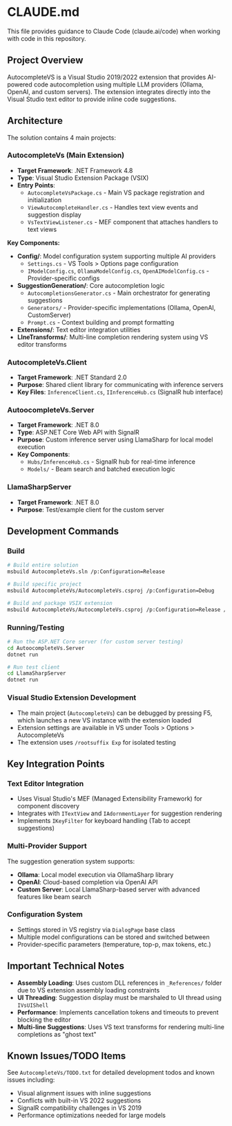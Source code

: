 # CLAUDE.md

This file provides guidance to Claude Code (claude.ai/code) when working with code in this repository.

## Project Overview

AutocompleteVS is a Visual Studio 2019/2022 extension that provides AI-powered code autocompletion using multiple LLM providers (Ollama, OpenAI, and custom servers). The extension integrates directly into the Visual Studio text editor to provide inline code suggestions.

## Architecture

The solution contains 4 main projects:

### AutocompleteVs (Main Extension)
- **Target Framework**: .NET Framework 4.8
- **Type**: Visual Studio Extension Package (VSIX)
- **Entry Points**: 
  - `AutocompleteVsPackage.cs` - Main VS package registration and initialization
  - `ViewAutocompleteHandler.cs` - Handles text view events and suggestion display
  - `VsTextViewListener.cs` - MEF component that attaches handlers to text views

**Key Components:**
- **Config/**: Model configuration system supporting multiple AI providers
  - `Settings.cs` - VS Tools > Options page configuration
  - `IModelConfig.cs`, `OllamaModelConfig.cs`, `OpenAIModelConfig.cs` - Provider-specific configs
- **SuggestionGeneration/**: Core autocompletion logic
  - `AutocompletionsGenerator.cs` - Main orchestrator for generating suggestions  
  - `Generators/` - Provider-specific implementations (Ollama, OpenAI, CustomServer)
  - `Prompt.cs` - Context building and prompt formatting
- **Extensions/**: Text editor integration utilities
- **LIneTransforms/**: Multi-line completion rendering system using VS editor transforms

### AutocompleteVs.Client  
- **Target Framework**: .NET Standard 2.0
- **Purpose**: Shared client library for communicating with inference servers
- **Key Files**: `InferenceClient.cs`, `IInferenceHub.cs` (SignalR hub interface)

### AutoocompleteVs.Server
- **Target Framework**: .NET 8.0  
- **Type**: ASP.NET Core Web API with SignalR
- **Purpose**: Custom inference server using LlamaSharp for local model execution
- **Key Components**:
  - `Hubs/InferenceHub.cs` - SignalR hub for real-time inference
  - `Models/` - Beam search and batched execution logic

### LlamaSharpServer  
- **Target Framework**: .NET 8.0
- **Purpose**: Test/example client for the custom server

## Development Commands

### Build
```bash
# Build entire solution
msbuild AutocompleteVs.sln /p:Configuration=Release

# Build specific project  
msbuild AutocompleteVs/AutocompleteVs.csproj /p:Configuration=Debug

# Build and package VSIX extension
msbuild AutocompleteVs/AutocompleteVs.csproj /p:Configuration=Release /p:DeployExtension=false
```

### Running/Testing
```bash
# Run the ASP.NET Core server (for custom server testing)
cd AutoocompleteVs.Server
dotnet run

# Run test client
cd LlamaSharpServer  
dotnet run
```

### Visual Studio Extension Development
- The main project (`AutocompleteVs`) can be debugged by pressing F5, which launches a new VS instance with the extension loaded
- Extension settings are available in VS under Tools > Options > AutocompleteVs
- The extension uses `/rootsuffix Exp` for isolated testing

## Key Integration Points

### Text Editor Integration
- Uses Visual Studio's MEF (Managed Extensibility Framework) for component discovery
- Integrates with `ITextView` and `IAdornmentLayer` for suggestion rendering  
- Implements `IKeyFilter` for keyboard handling (Tab to accept suggestions)

### Multi-Provider Support
The suggestion generation system supports:
- **Ollama**: Local model execution via OllamaSharp library
- **OpenAI**: Cloud-based completion via OpenAI API
- **Custom Server**: Local LlamaSharp-based server with advanced features like beam search

### Configuration System
- Settings stored in VS registry via `DialogPage` base class
- Multiple model configurations can be stored and switched between
- Provider-specific parameters (temperature, top-p, max tokens, etc.)

## Important Technical Notes

- **Assembly Loading**: Uses custom DLL references in `_References/` folder due to VS extension assembly loading constraints
- **UI Threading**: Suggestion display must be marshaled to UI thread using `IVsUIShell`
- **Performance**: Implements cancellation tokens and timeouts to prevent blocking the editor
- **Multi-line Suggestions**: Uses VS text transforms for rendering multi-line completions as "ghost text"

## Known Issues/TODO Items
See `AutocompleteVs/TODO.txt` for detailed development todos and known issues including:
- Visual alignment issues with inline suggestions
- Conflicts with built-in VS 2022 suggestions  
- SignalR compatibility challenges in VS 2019
- Performance optimizations needed for large models